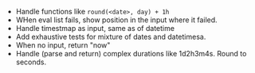 - Handle functions like `round(<date>, day) + 1h`
- WHen eval list fails, show position in the input where it failed.
- Handle timestmap as input, same as of datetime
- Add exhaustive tests for mixture of dates and datetimesa.
- When no input, return "now"
- Handle (parse and return) complex durations like 1d2h3m4s. Round to seconds.
